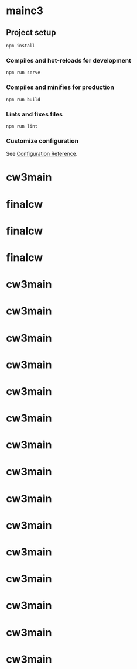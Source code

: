 # mainc3

## Project setup
```
npm install
```

### Compiles and hot-reloads for development
```
npm run serve
```

### Compiles and minifies for production
```
npm run build
```

### Lints and fixes files
```
npm run lint
```

### Customize configuration
See [Configuration Reference](https://cli.vuejs.org/config/).
# cw3main
# finalcw
# finalcw
# finalcw
# cw3main
# cw3main
# cw3main
# cw3main
# cw3main
# cw3main
# cw3main
# cw3main
# cw3main
# cw3main
# cw3main
# cw3main
# cw3main
# cw3main
# cw3main
